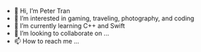 - 👋 Hi, I’m Peter Tran
- 👀 I’m interested in gaming, traveling, photography, and coding
- 🌱 I’m currently learning C++ and Swift
- 💞️ I’m looking to collaborate on ...
- 📫 How to reach me ...

<!---
khoitran590/khoitran590 is a ✨ special ✨ repository because its `README.md` (this file) appears on your GitHub profile.
You can click the Preview link to take a look at your changes.
--->
